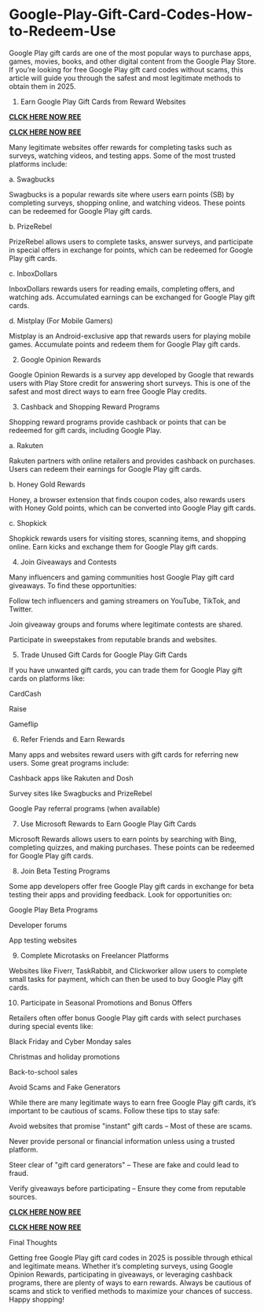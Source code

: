 # Google-Play-Gift-Card-Codes-How-to-Redeem-Use
Google Play gift cards are one of the most popular ways to purchase apps, games, movies, books, and other digital content from the Google Play Store. If you’re looking for free Google Play gift card codes without scams, this article will guide you through the safest and most legitimate methods to obtain them in 2025.

1. Earn Google Play Gift Cards from Reward Websites

**[CLCK HERE NOW REE](https://tinyurl.com/google-paly-2025)**

**[CLCK HERE NOW REE](https://tinyurl.com/google-paly-2025)**

Many legitimate websites offer rewards for completing tasks such as surveys, watching videos, and testing apps. Some of the most trusted platforms include:

a. Swagbucks

Swagbucks is a popular rewards site where users earn points (SB) by completing surveys, shopping online, and watching videos. These points can be redeemed for Google Play gift cards.

b. PrizeRebel

PrizeRebel allows users to complete tasks, answer surveys, and participate in special offers in exchange for points, which can be redeemed for Google Play gift cards.

c. InboxDollars

InboxDollars rewards users for reading emails, completing offers, and watching ads. Accumulated earnings can be exchanged for Google Play gift cards.

d. Mistplay (For Mobile Gamers)

Mistplay is an Android-exclusive app that rewards users for playing mobile games. Accumulate points and redeem them for Google Play gift cards.

2. Google Opinion Rewards

Google Opinion Rewards is a survey app developed by Google that rewards users with Play Store credit for answering short surveys. This is one of the safest and most direct ways to earn free Google Play credits.

3. Cashback and Shopping Reward Programs

Shopping reward programs provide cashback or points that can be redeemed for gift cards, including Google Play.

a. Rakuten

Rakuten partners with online retailers and provides cashback on purchases. Users can redeem their earnings for Google Play gift cards.

b. Honey Gold Rewards

Honey, a browser extension that finds coupon codes, also rewards users with Honey Gold points, which can be converted into Google Play gift cards.

c. Shopkick

Shopkick rewards users for visiting stores, scanning items, and shopping online. Earn kicks and exchange them for Google Play gift cards.

4. Join Giveaways and Contests

Many influencers and gaming communities host Google Play gift card giveaways. To find these opportunities:

Follow tech influencers and gaming streamers on YouTube, TikTok, and Twitter.

Join giveaway groups and forums where legitimate contests are shared.

Participate in sweepstakes from reputable brands and websites.

5. Trade Unused Gift Cards for Google Play Gift Cards

If you have unwanted gift cards, you can trade them for Google Play gift cards on platforms like:

CardCash

Raise

Gameflip

6. Refer Friends and Earn Rewards

Many apps and websites reward users with gift cards for referring new users. Some great programs include:

Cashback apps like Rakuten and Dosh

Survey sites like Swagbucks and PrizeRebel

Google Pay referral programs (when available)

7. Use Microsoft Rewards to Earn Google Play Gift Cards

Microsoft Rewards allows users to earn points by searching with Bing, completing quizzes, and making purchases. These points can be redeemed for Google Play gift cards.

8. Join Beta Testing Programs

Some app developers offer free Google Play gift cards in exchange for beta testing their apps and providing feedback. Look for opportunities on:

Google Play Beta Programs

Developer forums

App testing websites

9. Complete Microtasks on Freelancer Platforms

Websites like Fiverr, TaskRabbit, and Clickworker allow users to complete small tasks for payment, which can then be used to buy Google Play gift cards.

10. Participate in Seasonal Promotions and Bonus Offers

Retailers often offer bonus Google Play gift cards with select purchases during special events like:

Black Friday and Cyber Monday sales

Christmas and holiday promotions

Back-to-school sales

Avoid Scams and Fake Generators

While there are many legitimate ways to earn free Google Play gift cards, it’s important to be cautious of scams. Follow these tips to stay safe:

Avoid websites that promise "instant" gift cards – Most of these are scams.

Never provide personal or financial information unless using a trusted platform.

Steer clear of "gift card generators" – These are fake and could lead to fraud.

Verify giveaways before participating – Ensure they come from reputable sources.

**[CLCK HERE NOW REE](https://tinyurl.com/google-paly-2025)**

**[CLCK HERE NOW REE](https://tinyurl.com/google-paly-2025)**

Final Thoughts

Getting free Google Play gift card codes in 2025 is possible through ethical and legitimate means. Whether it’s completing surveys, using Google Opinion Rewards, participating in giveaways, or leveraging cashback programs, there are plenty of ways to earn rewards. Always be cautious of scams and stick to verified methods to maximize your chances of success. Happy shopping!
